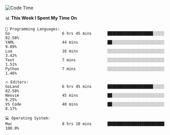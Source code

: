 <!--START_SECTION:waka-->
![Code Time](http://img.shields.io/badge/Code%20Time-8%20hrs%2010%20mins-blue)

📊 **This Week I Spent My Time On** 

```text
💬 Programming Languages: 
Go                       6 hrs 45 mins       ████████████████████░░░░░   82.58% 
YAML                     44 mins             ██░░░░░░░░░░░░░░░░░░░░░░░   9.09% 
Lua                      16 mins             ░░░░░░░░░░░░░░░░░░░░░░░░░   3.42% 
Text                     7 mins              ░░░░░░░░░░░░░░░░░░░░░░░░░   1.51% 
Python                   7 mins              ░░░░░░░░░░░░░░░░░░░░░░░░░   1.46%

🔥 Editors: 
GoLand                   6 hrs 45 mins       ████████████████████░░░░░   82.58% 
Neovim                   45 mins             ██░░░░░░░░░░░░░░░░░░░░░░░   9.25% 
VS Code                  40 mins             ██░░░░░░░░░░░░░░░░░░░░░░░   8.17%

💻 Operating System: 
Mac                      8 hrs 10 mins       █████████████████████████   100.0%

```


<!--END_SECTION:waka-->